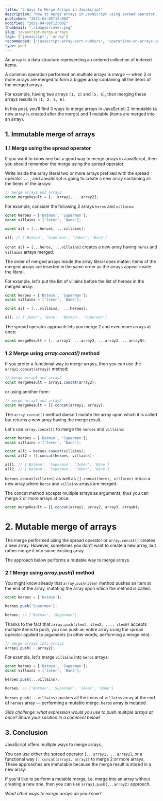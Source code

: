 ```yaml
---
title: '3 Ways to Merge Arrays in JavaScript'
description: "How to merge arrays in JavaScript using spread operator, array.concat() and array.push()."
published: "2021-04-06T12:00Z"
modified: "2021-04-06T12:00Z"
thumbnail: "./images/cover.png"
slug: javascript-merge-arrays
tags: ['javascript', 'array']
recommended: ['javascript-array-sort-numbers', 'operations-on-arrays-javascript']
type: post
---
```


An array is a data structure representing an ordered collection of indexed items.  

A common operation performed on multiple arrays is *merge* &mdash; when 2 or more arrays are merged to form a bigger array containing all the items of the merged arrays.  

For example, having two arrays `[1, 2]` and `[5, 6]`, then merging these arrays results in `[1, 2, 5, 6]`.  

In this post, you'll find 3 ways to merge arrays in JavaScript: 2 immutable (a new array is created after the merge) and 1 mutable (items are merged into an array).  

## 1. Immutable merge of arrays

### 1.1 Merge using the spread operator

If you want to know one but a good way to merge arrays in JavaScript, then you should remember the merge using the spread operator.  

Write inside the array literal two or more arrays prefixed with the spread operator `...`, and JavaScript is going to create a new array containing all the items of the arrays:

```javascript
// merge array1 and array2
const mergeResult = [...array1, ...array2];
```

For example, consider the following 2 arrays `heros` and `villains`:

```javascript
const heroes = ['Batman', 'Superman'];
const villains = ['Joker', 'Bane'];

const all = [...heroes, ...villains];

all; // ['Batman', 'Superman', 'Joker', 'Bane']
```

`const all = [...heros, ...villains]` creates a new array having `heros` and `villains` arrays merged.  

The order of merged arrays inside the array literal does matter: items of the merged arrays are inserted in the same order as the arrays appear inside the literal. 

For example, let's put the list of villains before the list of heroes in the merged array:

```javascript
const heroes = ['Batman', 'Superman'];
const villains = ['Joker', 'Bane'];

const all = [...villains,  ...heroes];

all; // ['Joker', 'Bane', 'Batman', 'Superman']
```

The spread operator approach lets you merge 2 and even more arrays at once: 

```javascript
const mergeResult = [...array1, ...array2, ...array3, ...arrayN];
```

### 1.2 Merge using *array.concat()* method

If you prefer a functional way to merge arrays, then you can use the `array1.concat(array2)` method:

```javascript
// merge array1 and array2
const mergeResult = array1.concat(array2);
```

or using another form:

```javascript
// merge array1 and array2
const mergeResult = [].concat(array1, array2);
```

The `array.concat()` method doesn't mutate the array upon which it is called but returns a new array having the merge result.    

Let's use `array.concat()` to merge the `heroes` and `villains`:

```javascript
const heroes = ['Batman', 'Superman'];
const villains = ['Joker', 'Bane'];

const all1 = heroes.concat(villains);
const all2 = [].concat(heroes, villains);

all1; // ['Batman', 'Superman', 'Joker', 'Bane']
all2; // ['Batman', 'Superman', 'Joker', 'Bane']
```

`heroes.concat(villains)` as well as `[].concat(heros, villains)` return a new array where `heros` and `villains` arrays are merged.  

The concat method accepts multiple arrays as arguments, thus you can merge 2 or more arrays at once:

```javascript
const mergeResult = [].concat(array1, array2, array3, arrayN);
```

# 2. Mutable merge of arrays

The merge performed using the spread operator or `array.concat()` creates a new array. However, sometimes you don't want to create a new array, but rather merge it into some existing array.  

The approach below performs a mutable way to merge arrays.  

### 2.1 Merge using *array.push()* method

You might know already that `array.push(item)` method pushes an item at the end of the array, mutating the array upon which the method is called:  

```javascript
const heroes = ['Batman'];

heroes.push('Superman');

heroes; // ['Batman', 'Superman']
```

Thanks to the fact that `array.push(item1, item2, ..., itemN)` accepts multiple items to push, you can push an entire array using the spread operator applied to arguments (in other words, performing a merge into):

```javascript
// merge array2 into array1
array1.push(...array2);
```

For example, let's merge `villains` into `heros` arrays:

```javascript
const heroes = ['Batman', 'Superman'];
const villains = ['Joker', 'Bane'];

heroes.push(...villains);

heroes; // ['Batman', 'Superman', 'Joker', 'Bane']
```

`heroes.push(...villains)` pushes all the items of `villains` array at the end of `heroes` array &mdash; performing a mutable merge. `heros` array is mutated.  

*Side challenge: what expression would you use to push multiple arrays at once? Share your solution in a comment below!*

## 3. Conclusion

JavaScript offers multiple ways to merge arrays.  

You can use either the spread operator `[...array1, ...array2]`, or a functional way `[].concat(array1, array2)` to merge 2 or more arrays. These approaches are immutable because the merge result is stored in a new array.  

If you'd like to perform a mutable merge, i.e. merge into an array without creating a new one, then you can use `array1.push(...array2)` approach.  

*What other ways to merge arrays do you know?*
